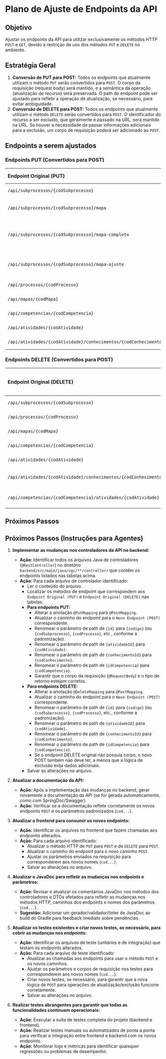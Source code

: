 # Plano de Ajuste de Endpoints da API

## Objetivo
Ajustar os endpoints da API para utilizar exclusivamente os métodos HTTP `POST` e `GET`, devido à restrição de uso dos métodos `PUT` e `DELETE` no ambiente.

## Estratégia Geral

1.  **Conversão de PUT para POST:** Todos os endpoints que atualmente utilizam o método `PUT` serão convertidos para `POST`. O corpo da requisição (request body) será mantido, e a semântica da operação (atualização de recurso) será preservada. O path do endpoint pode ser ajustado para refletir a operação de atualização, se necessário, para evitar ambiguidade.
2.  **Conversão de DELETE para POST:** Todos os endpoints que atualmente utilizam o método `DELETE` serão convertidos para `POST`. O identificador do recurso a ser excluído, que geralmente é passado na URL, será mantido na URL. Se houver a necessidade de passar informações adicionais para a exclusão, um corpo de requisição poderá ser adicionado ao `POST`.

## Endpoints a serem ajustados

### Endpoints PUT (Convertidos para POST)

| Endpoint Original (PUT) | Novo Endpoint (POST) | Descrição da Operação | Corpo da Requisição (se aplicável) | Observações |
| :---------------------- | :------------------- | :-------------------- | :--------------------------------- | :---------- |
| `/api/subprocessos/{codSubprocesso}` | `/api/subprocessos/{codSubprocesso}/atualizar` | Atualizar um subprocesso | `SubprocessoDto` | |
| `/api/subprocessos/{codSubprocesso}/mapa` | `/api/subprocessos/{codSubprocesso}/mapa/atualizar` | Atualizar mapa de um subprocesso | `SalvarMapaRequest` | |
| `/api/subprocessos/{codSubprocesso}/mapa-completo` | `/api/subprocessos/{codSubprocesso}/mapa-completo/atualizar` | Atualizar mapa completo de um subprocesso | `SalvarMapaRequest` | |
| `/api/subprocessos/{codSubprocesso}/mapa-ajuste` | `/api/subprocessos/{codSubprocesso}/mapa-ajuste/atualizar` | Atualizar ajustes de mapa de um subprocesso | `SalvarAjustesReq` | |
| `/api/processos/{codProcesso}` | `/api/processos/{codProcesso}/atualizar` | Atualizar um processo | `AtualizarProcessoReq` | |
| `/api/mapas/{codMapa}` | `/api/mapas/{codMapa}/atualizar` | Atualizar um mapa | `MapaDto` | |
| `/api/competencias/{codCompetencia}` | `/api/competencias/{codCompetencia}/atualizar` | Atualizar uma competência | `CompetenciaDto` | |
| `/api/atividades/{codAtividade}` | `/api/atividades/{codAtividade}/atualizar` | Atualizar uma atividade | `AtividadeDto` | |
| `/api/atividades/{codAtividade}/conhecimentos/{codConhecimento}` | `/api/atividades/{codAtividade}/conhecimentos/{codConhecimento}/atualizar` | Atualizar um conhecimento | `ConhecimentoDto` | |

### Endpoints DELETE (Convertidos para POST)

| Endpoint Original (DELETE) | Novo Endpoint (POST) | Descrição da Operação | Corpo da Requisição (se aplicável) | Observações |
| :------------------------- | :------------------- | :-------------------- | :--------------------------------- | :---------- |
| `/api/subprocessos/{codSubprocesso}` | `/api/subprocessos/{codSubprocesso}/excluir` | Excluir um subprocesso | (Nenhum, ID na URL) | |
| `/api/processos/{codProcesso}` | `/api/processos/{codProcesso}/excluir` | Excluir um processo | (Nenhum, ID na URL) | |
| `/api/mapas/{codMapa}` | `/api/mapas/{codMapa}/excluir` | Excluir um mapa | (Nenhum, ID na URL) | |
| `/api/competencias/{codCompetencia}` | `/api/competencias/{codCompetencia}/excluir` | Excluir uma competência | (Nenhum, ID na URL) | |
| `/api/atividades/{codAtividade}` | `/api/atividades/{codAtividade}/excluir` | Excluir uma atividade | (Nenhum, ID na URL) | |
| `/api/atividades/{codAtividade}/conhecimentos/{codConhecimento}` | `/api/atividades/{codAtividade}/conhecimentos/{codConhecimento}/excluir` | Excluir um conhecimento | (Nenhum, IDs na URL) | |
| `/api/competencias/{codCompetencia}/atividades/{codAtividade}` | `/api/competencias/{codCompetencia}/atividades/{codAtividade}/desvincular` | Desvincular atividade de competência | (Nenhum, IDs na URL) | |

## Próximos Passos

## Próximos Passos (Instruções para Agentes)

1.  **Implementar as mudanças nos controladores da API no backend:**
    *   **Ação:** Identificar todos os arquivos Java de controladores (`@RestController`) no diretório `backend/src/main/java/sgc/**/controller/` que contêm os endpoints listados nas tabelas acima.
    *   **Ação:** Para cada arquivo de controlador identificado:
        *   Ler o conteúdo do arquivo.
        *   Localizar os métodos de endpoint que correspondem aos `Endpoint Original (PUT)` e `Endpoint Original (DELETE)` nas tabelas.
        *   **Para endpoints PUT:**
            *   Alterar a anotação `@PutMapping` para `@PostMapping`.
            *   Atualizar o caminho do endpoint para o `Novo Endpoint (POST)` correspondente.
            *   Renomear o parâmetro de path de `{id}` para `{codigo}` (ou `{codSubprocesso}`, `{codProcesso}`, etc., conforme a padronização).
            *   Renomear o parâmetro de path de `{atividadeId}` para `{codAtividade}`.
            *   Renomear o parâmetro de path de `{conhecimentoId}` para `{codConhecimento}`.
            *   Renomear o parâmetro de path de `{idCompetencia}` para `{codCompetencia}`.
            *   Garantir que o corpo da requisição (`@RequestBody`) e o tipo de retorno estejam corretos.
        *   **Para endpoints DELETE:**
            *   Alterar a anotação `@DeleteMapping` para `@PostMapping`.
            *   Atualizar o caminho do endpoint para o `Novo Endpoint (POST)` correspondente.
            *   Renomear o parâmetro de path de `{id}` para `{codigo}` (ou `{codSubprocesso}`, `{codProcesso}`, etc., conforme a padronização).
            *   Renomear o parâmetro de path de `{atividadeId}` para `{codAtividade}`.
            *   Renomear o parâmetro de path de `{conhecimentoId}` para `{codConhecimento}`.
            *   Renomear o parâmetro de path de `{idCompetencia}` para `{codCompetencia}`.
            *   Se o endpoint DELETE original não possuía corpo, o novo POST também não deve ter, a menos que a lógica de exclusão exija dados adicionais.
        *   Salvar as alterações no arquivo.

2.  **Atualizar a documentação da API:**
    *   **Ação:** Após a implementação das mudanças no backend, gerar novamente a documentação da API (se for gerada automaticamente, como com SpringDoc/Swagger).
    *   **Ação:** Verificar se a documentação reflete corretamente os novos endpoints `POST` e os parâmetros padronizados (`cod...`).

3.  **Atualizar o frontend para consumir os novos endpoints:**
    *   **Ação:** Identificar os arquivos no frontend que fazem chamadas aos endpoints alterados.
    *   **Ação:** Para cada arquivo identificado:
        *   Atualizar o método HTTP de `PUT` para `POST` e de `DELETE` para `POST`.
        *   Atualizar o caminho do endpoint para o novo caminho `POST`.
        *   Ajustar os parâmetros enviados na requisição para corresponderem aos novos nomes (`cod...`).
        *   Salvar as alterações no arquivo.

4.  **Atualizar o JavaDoc para refletir as mudanças nos endpoints e parâmetros:**
    *   **Ação:** Revisar e atualizar os comentários JavaDoc nos métodos dos controladores e DTOs afetados para refletir as mudanças nos métodos HTTP, caminhos dos endpoints e nomes dos parâmetros (`cod...`).
    *   **Sugestão:** Adicionar um gerador/validador/linter de JavaDoc ao build do Gradle para feedback imediato sobre pendências.

5.  **Atualizar os testes existentes e criar novos testes, se necessário, para cobrir as mudanças nos endpoints:**
    *   **Ação:** Identificar os arquivos de teste (unitários e de integração) que testam os endpoints alterados.
    *   **Ação:** Para cada arquivo de teste identificado:
        *   Atualizar as chamadas aos endpoints para usar o método `POST` e os novos caminhos.
        *   Ajustar os parâmetros e corpos de requisição nos testes para corresponderem aos novos nomes (`cod...`).
        *   Criar novos testes, se necessário, para garantir que a nova lógica de `POST` para operações de atualização/exclusão funcione corretamente.
        *   Salvar as alterações no arquivo.

6.  **Realizar testes abrangentes para garantir que todas as funcionalidades continuam operacionais:**
    *   **Ação:** Executar a suíte de testes completa do projeto (backend e frontend).
    *   **Ação:** Realizar testes manuais ou automatizados de ponta a ponta para verificar a integração entre frontend e backend com os novos endpoints.
    *   **Ação:** Monitorar logs e métricas para identificar quaisquer regressões ou problemas de desempenho.
